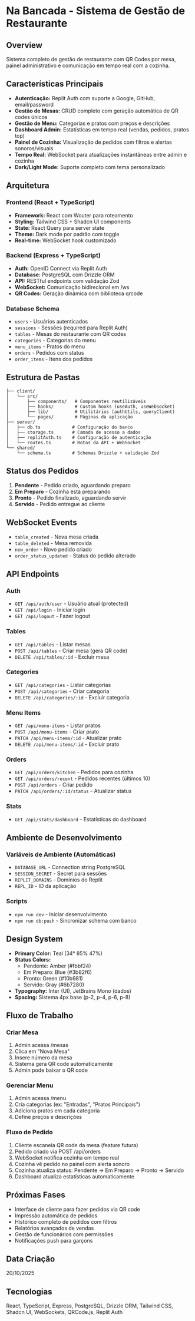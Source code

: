 # Na Bancada - Sistema de Gestão de Restaurante

## Overview
Sistema completo de gestão de restaurante com QR Codes por mesa, painel administrativo e comunicação em tempo real com a cozinha.

## Características Principais
- **Autenticação:** Replit Auth com suporte a Google, GitHub, email/password
- **Gestão de Mesas:** CRUD completo com geração automática de QR codes únicos
- **Gestão de Menu:** Categorias e pratos com preços e descrições
- **Dashboard Admin:** Estatísticas em tempo real (vendas, pedidos, pratos top)
- **Painel de Cozinha:** Visualização de pedidos com filtros e alertas sonoros/visuais
- **Tempo Real:** WebSocket para atualizações instantâneas entre admin e cozinha
- **Dark/Light Mode:** Suporte completo com tema personalizado

## Arquitetura

### Frontend (React + TypeScript)
- **Framework:** React com Wouter para roteamento
- **Styling:** Tailwind CSS + Shadcn UI components
- **State:** React Query para server state
- **Theme:** Dark mode por padrão com toggle
- **Real-time:** WebSocket hook customizado

### Backend (Express + TypeScript)
- **Auth:** OpenID Connect via Replit Auth
- **Database:** PostgreSQL com Drizzle ORM
- **API:** RESTful endpoints com validação Zod
- **WebSocket:** Comunicação bidirecional em /ws
- **QR Codes:** Geração dinâmica com biblioteca qrcode

### Database Schema
- `users` - Usuários autenticados
- `sessions` - Sessões (required para Replit Auth)
- `tables` - Mesas do restaurante com QR codes
- `categories` - Categorias do menu
- `menu_items` - Pratos do menu
- `orders` - Pedidos com status
- `order_items` - Itens dos pedidos

## Estrutura de Pastas

```
├── client/
│   └── src/
│       ├── components/   # Componentes reutilizáveis
│       ├── hooks/        # Custom hooks (useAuth, useWebSocket)
│       ├── lib/          # Utilitários (authUtils, queryClient)
│       └── pages/        # Páginas da aplicação
├── server/
│   ├── db.ts            # Configuração do banco
│   ├── storage.ts       # Camada de acesso a dados
│   ├── replitAuth.ts    # Configuração de autenticação
│   └── routes.ts        # Rotas da API + WebSocket
└── shared/
    └── schema.ts        # Schemas Drizzle + validação Zod
```

## Status dos Pedidos
1. **Pendente** - Pedido criado, aguardando preparo
2. **Em Preparo** - Cozinha está preparando
3. **Pronto** - Pedido finalizado, aguardando servir
4. **Servido** - Pedido entregue ao cliente

## WebSocket Events
- `table_created` - Nova mesa criada
- `table_deleted` - Mesa removida
- `new_order` - Novo pedido criado
- `order_status_updated` - Status do pedido alterado

## API Endpoints

### Auth
- `GET /api/auth/user` - Usuário atual (protected)
- `GET /api/login` - Iniciar login
- `GET /api/logout` - Fazer logout

### Tables
- `GET /api/tables` - Listar mesas
- `POST /api/tables` - Criar mesa (gera QR code)
- `DELETE /api/tables/:id` - Excluir mesa

### Categories
- `GET /api/categories` - Listar categorias
- `POST /api/categories` - Criar categoria
- `DELETE /api/categories/:id` - Excluir categoria

### Menu Items
- `GET /api/menu-items` - Listar pratos
- `POST /api/menu-items` - Criar prato
- `PATCH /api/menu-items/:id` - Atualizar prato
- `DELETE /api/menu-items/:id` - Excluir prato

### Orders
- `GET /api/orders/kitchen` - Pedidos para cozinha
- `GET /api/orders/recent` - Pedidos recentes (últimos 10)
- `POST /api/orders` - Criar pedido
- `PATCH /api/orders/:id/status` - Atualizar status

### Stats
- `GET /api/stats/dashboard` - Estatísticas do dashboard

## Ambiente de Desenvolvimento

### Variáveis de Ambiente (Automáticas)
- `DATABASE_URL` - Connection string PostgreSQL
- `SESSION_SECRET` - Secret para sessões
- `REPLIT_DOMAINS` - Domínios do Replit
- `REPL_ID` - ID da aplicação

### Scripts
- `npm run dev` - Iniciar desenvolvimento
- `npm run db:push` - Sincronizar schema com banco

## Design System
- **Primary Color:** Teal (34° 85% 47%)
- **Status Colors:**
  - Pendente: Amber (#fbbf24)
  - Em Preparo: Blue (#3b82f6)
  - Pronto: Green (#10b981)
  - Servido: Gray (#6b7280)
- **Typography:** Inter (UI), JetBrains Mono (dados)
- **Spacing:** Sistema 4px base (p-2, p-4, p-6, p-8)

## Fluxo de Trabalho

### Criar Mesa
1. Admin acessa /mesas
2. Clica em "Nova Mesa"
3. Insere número da mesa
4. Sistema gera QR code automaticamente
5. Admin pode baixar o QR code

### Gerenciar Menu
1. Admin acessa /menu
2. Cria categorias (ex: "Entradas", "Pratos Principais")
3. Adiciona pratos em cada categoria
4. Define preços e descrições

### Fluxo de Pedido
1. Cliente escaneia QR code da mesa (feature futura)
2. Pedido criado via POST /api/orders
3. WebSocket notifica cozinha em tempo real
4. Cozinha vê pedido no painel com alerta sonoro
5. Cozinha atualiza status: Pendente → Em Preparo → Pronto → Servido
6. Dashboard atualiza estatísticas automaticamente

## Próximas Fases
- Interface de cliente para fazer pedidos via QR code
- Impressão automática de pedidos
- Histórico completo de pedidos com filtros
- Relatórios avançados de vendas
- Gestão de funcionários com permissões
- Notificações push para garçons

## Data Criação
20/10/2025

## Tecnologias
React, TypeScript, Express, PostgreSQL, Drizzle ORM, Tailwind CSS, Shadcn UI, WebSockets, QRCode.js, Replit Auth
